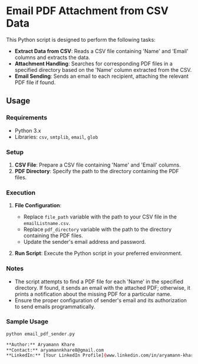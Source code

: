 # Email PDF Attachment from CSV Data

This Python script is designed to perform the following tasks:

- **Extract Data from CSV**: Reads a CSV file containing 'Name' and 'Email' columns and extracts the data.
- **Attachment Handling**: Searches for corresponding PDF files in a specified directory based on the 'Name' column extracted from the CSV.
- **Email Sending**: Sends an email to each recipient, attaching the relevant PDF file if found.

## Usage

### Requirements

- Python 3.x
- Libraries: `csv`, `smtplib`, `email`, `glob`

### Setup

1. **CSV File**: Prepare a CSV file containing 'Name' and 'Email' columns.
2. **PDF Directory**: Specify the path to the directory containing the PDF files.

### Execution

1. **File Configuration**:
   - Replace `file_path` variable with the path to your CSV file in the `emailListname.csv`.
   - Replace `pdf_directory` variable with the path to the directory containing the PDF files.
   - Update the sender's email address and password.

2. **Run Script**: Execute the Python script in your preferred environment.

### Notes

- The script attempts to find a PDF file for each 'Name' in the specified directory. If found, it sends an email with the attached PDF; otherwise, it prints a notification about the missing PDF for a particular name.
- Ensure the proper configuration of sender's email and its authorization to send emails programmatically.

### Sample Usage

```bash
python email_pdf_sender.py

**Author:** Aryamann Khare  
**Contact:** aryamannkhare8@gmail.com  
**LinkedIn:** [Your LinkedIn Profile](www.linkedin.com/in/aryamann-khare-8b9453178)
